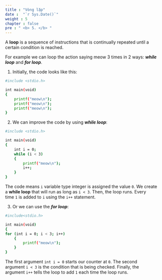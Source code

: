 ```yaml
---
title : "Vòng lặp"
date :  "`r Sys.Date()`" 
weight : 5 
chapter : false
pre : " <b> 5. </b> "
---
```

A **loop** is a sequence of instructions that is continually repeated until a certain condition is reached. 

For example we can loop the action saying meow 3 times in 2 ways: ***while loop*** and ***for loop***.

1. Initially, the code looks like this:
```bash
#include <stdio.h>

int main(void)
{
    printf("meow\n");
    printf("meow\n");
    printf("meow\n");
}
```
2. We can improve the code by using ***while loop***:
```bash
#include <stdio.h>

int main(void)
{
    int i = 0;
    while (i < 3)
    {
        printf("meow\n");
        i++;
    }
}
```
The code means `i` variable type integer is assigned the value `0`. We create a **while loop** that will run as long as `i < 3`. Then, the loop runs. Every time `1` is added to `i` using the `i++` statement.

3. Or we can use the ***for loop***:
```bash
#include<stdio.h>

int main(void)
{
for (int i = 0; i < 3; i++)
    {
        printf("meow\n");
    }
}
```
The first argument `int i = 0` starts our counter at `0`. The second argument `i < 3` is the condition that is being checked. Finally, the argument `i++` tells the loop to add `1` each time the loop runs.
